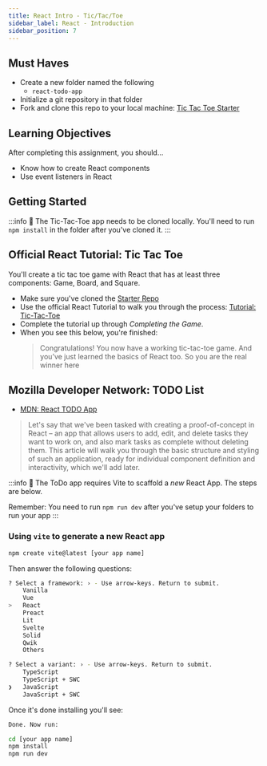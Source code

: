 ```yaml
---
title: React Intro - Tic/Tac/Toe
sidebar_label: React - Introduction
sidebar_position: 7
---
```


<!-- markdownlint-disable no-inline-html -->

## Must Haves

- Create a new folder named the following
  - `react-todo-app`
- Initialize a git repository in that folder
- Fork and clone this repo to your local machine: [Tic Tac Toe Starter](https://github.com/seanrreid/tic-tac-toe-starter)

## Learning Objectives

After completing this assignment, you should…

- Know how to create React components
- Use event listeners in React

## Getting Started

:::info
:loudspeaker: The Tic-Tac-Toe app needs to be cloned locally. You'll need to run `npm install` in the folder after you've cloned it.
:::


## Official React Tutorial: Tic Tac Toe

You'll create a tic tac toe game with React that has at least three components: Game, Board, and Square.

- Make sure you've cloned the [Starter Repo](https://github.com/seanrreid/tic-tac-toe-starter)
- Use the official React Tutorial to walk you through the process: [Tutorial: Tic-Tac-Toe](https://react.dev/learn/tutorial-tic-tac-toe)
- Complete the tutorial up through _Completing the Game_.
- When you see this below, you're finished:
  > Congratulations! You now have a working tic-tac-toe game. And you’ve just learned the basics of React too. So you are the real winner here

## Mozilla Developer Network:  TODO List

- [MDN: React TODO App](https://developer.mozilla.org/en-US/docs/Learn/Tools_and_testing/Client-side_JavaScript_frameworks/React_todo_list_beginning)

> Let's say that we've been tasked with creating a proof-of-concept in React – an app that allows users to add, edit, and delete tasks they want to work on, and also mark tasks as complete without deleting them. This article will walk you through the basic structure and styling of such an application, ready for individual component definition and interactivity, which we'll add later.

:::info
:loudspeaker: The ToDo app requires Vite to scaffold a _new_ React App. The steps are below.

Remember: You need to run `npm run dev` after you've setup your folders to run your app
:::


### Using `vite` to generate a new React app

```sh
npm create vite@latest [your app name]
```

Then answer the following questions:

```sh
? Select a framework: › - Use arrow-keys. Return to submit.
    Vanilla
    Vue
>   React
    Preact
    Lit
    Svelte
    Solid
    Qwik
    Others

? Select a variant: › - Use arrow-keys. Return to submit.
    TypeScript
    TypeScript + SWC
❯   JavaScript
    JavaScript + SWC
```

Once it's done installing you'll see:

```sh
Done. Now run:

cd [your app name]
npm install
npm run dev
```
